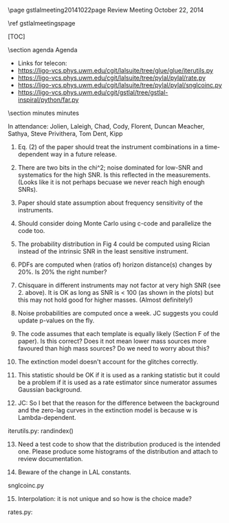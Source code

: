 \page gstlalmeeting20141022page Review Meeting October 22, 2014

\ref gstlalmeetingspage

[TOC]

\section agenda Agenda

- Links for telecon:
 - https://ligo-vcs.phys.uwm.edu/cgit/lalsuite/tree/glue/glue/iterutils.py
 - https://ligo-vcs.phys.uwm.edu/cgit/lalsuite/tree/pylal/pylal/rate.py
 - https://ligo-vcs.phys.uwm.edu/cgit/lalsuite/tree/pylal/pylal/snglcoinc.py
 - https://ligo-vcs.phys.uwm.edu/cgit/gstlal/tree/gstlal-inspiral/python/far.py

\section minutes minutes

In attendance: Jolien, Laleigh, Chad, Cody, Florent, Duncan Meacher, Sathya, Steve Privithera, Tom Dent, Kipp

1. Eq. (2) of the paper should treat the instrument combinations in a time-dependent way in a
future release.

2. There are two bits in the chi^2; noise dominated for low-SNR and systematics for the high SNR. Is this reflected in the measurements. (Looks like it is not perhaps becuase we never reach high enough SNRs).

3. Paper should state assumption about frequency sensitivity of the instruments.

4. Should consider doing Monte Carlo using c-code and parallelize the code too.

5. The probability distribution in Fig 4 could be computed using Rician instead of the intrinsic SNR in the least sensitive instrument.

6. PDFs are computed when (ratios of) horizon distance(s) changes by 20%. Is 20% the right number?

7. Chisquare in different instruments may not factor at very high SNR (see 2. above).  It is OK as long as SNR is < 100 (as shown in the plots) but this may not hold good for higher masses. (Almost definitely!)

8. Noise probabilities are computed once a week. JC suggests you could update p-values on the fly.

9. The code assumes that each template is equally likely (Section F of the paper). Is this correct? Does it not mean lower mass sources more favoured than high mass sources? Do we need to worry about this?

10. The extinction model doesn't account for the glitches correctly.

11. This statistic should be OK if it is used as a ranking statistic but it could be a problem if it is used as a rate estimator since numerator assumes Gaussian background.

12. JC: So I bet that the reason for the difference between the background and the zero-lag curves in the extinction model is because w is Lambda-dependent.

iterutils.py: randindex()

13. Need a test code to show that the distribution produced is the intended one. Please produce some histograms of the distribution and attach to review documentation.

14. Beware of the change in LAL constants.

snglcoinc.py

15. Interpolation: it is not unique and so how is the choice made?




rates.py:
